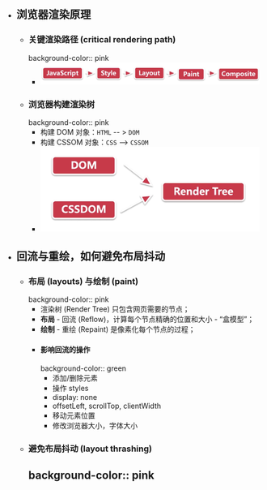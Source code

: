 - ## 浏览器渲染原理
	- ### 关键渲染路径 (critical rendering path)
	  background-color:: pink
		- ![image.png](../assets/image_1696597634114_0.png)
	- ### 浏览器构建渲染树
	  background-color:: pink
		- 构建 DOM 对象：`HTML`  -- > `DOM`
		- 构建 CSSOM 对象：`CSS` --> `CSSOM`
		- ![image.png](../assets/image_1696598576022_0.png)
- ## 回流与重绘，如何避免布局抖动
	- ### 布局 (layouts) 与绘制 (paint)
	  background-color:: pink
		- 渲染树 (Render Tree) 只包含网页需要的节点；
		- **布局** - 回流 (Reflow)，计算每个节点精确的位置和大小 - “盒模型”；
		- **绘制** - 重绘 (Repaint) 是像素化每个节点的过程；
		- #### 影响回流的操作
		  background-color:: green
			- 添加/删除元素
			- 操作 styles
			- display: none
			- offsetLeft, scrollTop, clientWidth
			- 移动元素位置
			- 修改浏览器大小，字体大小
	- ### 避免布局抖动 (layout thrashing)
	  background-color:: pink
		-